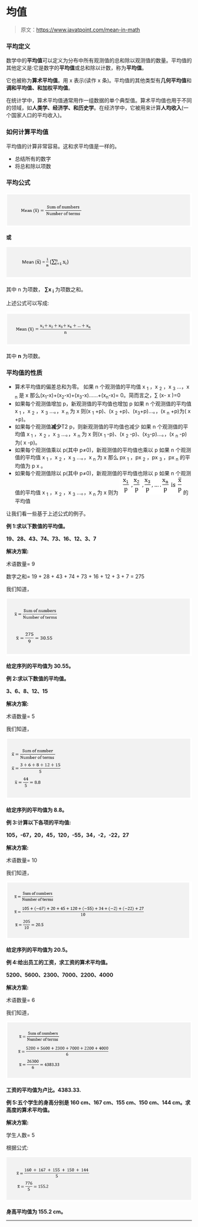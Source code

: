 # 均值

> 原文：<https://www.javatpoint.com/mean-in-math>

### 平均定义

数学中的**平均值**可以定义为分布中所有观测值的总和除以观测值的数量。平均值的其他定义是:它是数字的**平均值**或总和除以计数，称为**平均值**。

它也被称为**算术平均值**。用 x 表示(读作 x 条)。平均值的其他类型有**几何平均值**和**调和平均值、**和**加权平均值**。

在统计学中，算术平均值通常用作一组数据的单个典型值。算术平均值也用于不同的领域，如**人类学、经济学、**和**历史学**。在经济学中，它被用来计算**人均收入**(一个国家人口的平均收入)。

### 如何计算平均值

平均值的计算非常容易。这和求平均值是一样的。

*   总结所有的数字
*   将总和除以项数

### 平均公式

![Mean](img/0a63d7c787467594b18c6f5d0df49830.png)

**或**

![Mean](img/68f9527bf03b5471ff07ca9a6e573837.png)

其中 n 为项数， **∑x <sub>i</sub>** 为项数之和。

上述公式可以写成:

![Mean](img/58839893fc6ae27d059e431311529315.png)

其中 **n** 为项数。

### 平均值的性质

*   算术平均值的偏差总和为零。
    如果 n 个观测值的平均值 x <sub>1</sub> ，x <sub>2</sub> ，x <sub>3</sub> …，x <sub>n</sub> 是 x 那么(x<sub>1</sub>-x)+(x<sub>2</sub>-x)+(x<sub>3</sub>-x)……+(x<sub>n</sub>-x)= 0。简而言之，∑ (x- x )=0
*   如果每个观测值增加 p，新观测值的平均值也增加 p
    如果 n 个观测值的平均值 x <sub>1</sub> ，x <sub>2</sub> ，x <sub>3</sub> …。，x <sub>n</sub> 为 x 则(x <sub>1</sub> +p)、(x <sub>2</sub> +p)、(x<sub>3</sub>+p)…。，(x <sub>n</sub> +p)为( x +p)。
*   如果每个观测值**减少**T2 p，则新观测值的平均值也减少
    如果 n 个观测值的平均值 x <sub>1</sub> ，x <sub>2</sub> ，x <sub>3</sub> …。，x <sub>n</sub> 为 x 则(x <sub>1</sub> -p)、(x <sub>2</sub> -p)、(x<sub>3</sub>-p)…。，(x <sub>n</sub> -p)为( x -p)。
*   如果每个观测值乘以 p(其中 p≠0)，新观测值的平均值也乘以 p
    如果 n 个观测值的平均值 x <sub>1</sub> ，x <sub>2</sub> ，x <sub>3</sub> …。，x <sub>n</sub> 为 x 那么 px <sub>1</sub> ，px <sub>2</sub> ，px <sub>3</sub> ，px <sub>n</sub> 的平均值为 p x 。
*   如果每个观测值除以 p(其中 p≠0)，新观测值的平均值也除以 p
    如果 n 个观测值的平均值 x <sub>1</sub> ，x <sub>2</sub> ，x <sub>3</sub> …。，x <sub>n</sub> 为 x 则为
    ![Mean](img/5a657810ae73497a40060c2a8594b63b.png)的平均值

让我们看一些基于上述公式的例子。

**例 1:求以下数值的平均值。**

**19、28、43、74、73、16、12、3、7**

**解决方案:**

术语数量= 9

数字之和= 19 + 28 + 43 + 74 + 73 + 16 + 12 + 3 + 7 = 275

我们知道，

![Mean](img/5fc17c497301e536d4457a2f3e417102.png)

**给定序列的平均值为 30.55。**

**例 2:求以下数值的平均值。**

**3、6、8、12、15**

**解决方案:**

术语数量= 5

我们知道，

![Mean](img/cd89c8ed11ce69f29b7216380cef7ca2.png)

**给定序列的平均值为 8.8。**

**例 3:计算以下各项的平均值:**

**105，-67，20，45，120，-55，34，-2，-22，27**

**解决方案:**

术语数量= 10

我们知道，

![Mean](img/19c7f9009c0a7f4a3a1a4f04f8e092c2.png)

**给定序列的平均值为 20.5。**

**例 4:给出员工的工资，求工资的算术平均值。**

**5200、5600、2300、7000、2200、4000**

**解决方案:**

术语数量= 6

我们知道，

![Mean](img/ccd6d4d8ddf42984aa3843a556eef761.png)

**工资的平均值为卢比。4383.33.**

**例 5:五个学生的身高分别是 160 cm、167 cm、155 cm、150 cm、144 cm。求高度的算术平均值。**

**解决方案:**

学生人数= 5

根据公式:

![Mean](img/ce0243483a5a2eebc76d1cbd077cd7ff.png)

**身高平均值为 155.2 cm。**

* * *